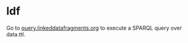 # ldf

Go to [query.linkeddatafragments.org](https://query.linkeddatafragments.org/#datasources=https%3A%2F%2Fbulricht.github.io%2Fldf%2Fdata.ttl&query=SELECT%20*%0AWHERE%20%7B%0A%09%3Fs%20%3Fp%20%3Fo%0A%7D) to execute a SPARQL query over data.ttl.

